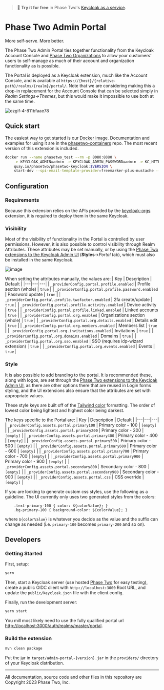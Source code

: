 > :rocket: **Try it for free** in Phase Two's [Keycloak as a service](https://phasetwo.io/dashboard/?utm_source=github&utm_medium=readme&utm_campaign=admin-portal).

# Phase Two Admin Portal

More self-serve. More better.

The Phase Two Admin Portal ties together functionality from the Keycloak Account Console and [Phase Two Organizations](https://github.com/p2-inc/keycloak-orgs) to allow your customers' users to self-manage as much of their account and organization functionality as is possible.

The Portal is deployed as a Keycloak extension, much like the Account Console, and is available at `https://{host}/{relative-path}/realms/{realm}/portal/`. Note that we are considering making this a drop-in replacement for the Account Console that can be selected simply in _Realm Settings_->_Themes_, but this would make it impossible to use both at the same time.

![ezgif-4-811bfaae78](https://user-images.githubusercontent.com/244253/235351276-85504b5a-a669-4dc1-950d-5881dd20c926.gif)

## Quick start

The easiest way to get started is our [Docker image](https://quay.io/repository/phasetwo/phasetwo-keycloak?tab=tags). Documentation and examples for using it are in the [phasetwo-containers](https://github.com/p2-inc/phasetwo-containers) repo. The most recent version of this extension is included.

```bash
docker run --name phasetwo_test --rm -p 8080:8080 \
    -e KEYCLOAK_ADMIN=admin -e KEYCLOAK_ADMIN_PASSWORD=admin -e KC_HTTP_RELATIVE_PATH=/auth \
    quay.io/phasetwo/phasetwo-keycloak:$VERSION \
    start-dev --spi-email-template-provider=freemarker-plus-mustache --spi-email-template-freemarker-plus-mustache-enabled=true
```

## Configuration

### Requirements

Because this extension relies on the APIs provided by the [keycloak-orgs](https://github.com/p2-inc/keycloak-orgs) extension, it is required to deploy them in the same Keycloak.

### Visibility

Most of the visibility of functionality in the Portal is controlled by user permissions. However, it is also possible to control visibility through Realm Attributes. These attributes may be set manually, or by using the [Phase Two extensions to the Keycloak Admin UI](https://github.com/p2-inc/keycloak-ui/) (**Styles**->_Portal_ tab), which must also be installed in the same Keycloak.

![image](https://github.com/p2-inc/phasetwo-admin-portal/assets/93841792/a4977fe4-40ab-4c33-9e5c-790a60dd1f4a.png)

When setting the attributes manually, the values are:
| Key | Description | Default |
|---|---|---|
| `_providerConfig.portal.profile.enabled` | Profile section (whole) | `true` |
| `_providerConfig.portal.profile.password.enabled` | Password update | `true` |
| `_providerConfig.portal.profile.twofactor.enabled` | 2fa create/update | `true` |
| `_providerConfig.portal.profile.activity.enabled` | Device activity | `true` |
| `_providerConfig.portal.profile.linked.enabled` | Linked accounts | `true` |
| `_providerConfig.portal.org.enabled` | Organizations section (whole) | `true` |
| `_providerConfig.portal.org.details.enabled` | Details edit | `true` |
| `_providerConfig.portal.org.members.enabled` | Members list | `true` |
| `_providerConfig.portal.org.invitations.enabled` | Invitations | `true` |
| `_providerConfig.portal.org.domains.enabled` | Domains | `true` |
| `_providerConfig.portal.org.sso.enabled` | SSO (requires idp-wizard extension) | `true` |
| `_providerConfig.portal.org.events.enabled` | Events | `true` |

### Style

It is also possible to add branding to the portal. It is recommended these, along with logos, are set through the [Phase Two extensions to the Keycloak Admin UI](https://github.com/p2-inc/keycloak-ui/), as there are other options there that are reused in Login forms styling, and the UI extensions also ensure that the attributes are set with appropriate values.

These style keys are built off of the [Tailwind color](https://tailwindcss.com/docs/customizing-colors) formatting. The order of lowest color being lightest and highest color being darkest.

The keys specific to the Portal are:
| Key | Description | Default |
|---|---|---|
| `_providerConfig.assets.portal.primary100` | Primary color - 100 | `[empty]` |
| `_providerConfig.assets.portal.primary200` | Primary color - 200 | `[empty]` |
| `_providerConfig.assets.portal.primary400` | Primary color - 400 | `[empty]` |
| `_providerConfig.assets.portal.primary500` | Primary color - 500 | `[empty]` |
| `_providerConfig.assets.portal.primary600` | Primary color - 600 | `[empty]` |
| `_providerConfig.assets.portal.primary700` | Primary color - 700 | `[empty]` |
| `_providerConfig.assets.portal.primary900` | Primary color - 900 | `[empty]` |
| `_providerConfig.assets.portal.secondary800` | Secondary color - 800 | `[empty]` |
| `_providerConfig.assets.portal.secondary900` | Secondary color - 900 | `[empty]` |
| `_providerConfig.assets.portal.css` | CSS override | `[empty]` |

If you are looking to generate custom css styles, use the following as a guideline. The UI currently only uses two generated styles from the colors:

```
    .text-primary-100 { color: ${colorValue}; }
    .bg-primary-100 { background-color: ${colorValue}; }
```

where `${colorValue}` is whatever you decide as the value and the suffix can change as needed (i.e. `primary-100` becomes `primary-200` and so on).

## Developers

### Getting Started

First, setup:

```bash
yarn
```

Then, start a Keycloak server (use hosted [Phase Two](https://phasetwo.io/dashboard/) for easy testing), create a public OIDC client with `http://localhost:3000` Root URL, and update the `public/keycloak.json` file with the client config.

Finally, run the development server:

```bash
yarn start
```

You mill most likely need to use the fully qualified portal url [http://localhost:3000/auth/realms/master/portal](http://localhost:3000/auth/realms/master/portal).

### Build the extension

```bash
mvn clean package
```

Put the jar in `target/admin-portal-{version}.jar` in the `providers/` directory of your Keycloak distribution.

---

All documentation, source code and other files in this repository are Copyright 2023 Phase Two, Inc.
